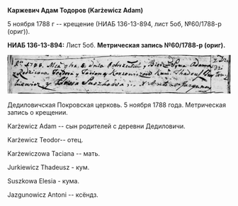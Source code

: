 **Каржевич Адам Тодоров (Karżewicz Adam)**

5 ноября 1788 г -- крещение (НИАБ 136-13-894, лист 5об, №60/1788-р
(ориг)).

**НИАБ 136-13-894:** Лист 5об. **Метрическая запись №60/1788-р (ориг).**

![](./media/1fc2aadeaf0d32c9b32e884eb8ccffb1840c7321.png)

Дедиловичская Покровская церковь. 5 ноября 1788 года. Метрическая запись
о крещении.

Karżewicz Adam -- сын родителей с деревни Дедиловичи.

Karżewicz Teodor-- отец.

Karżewiczowa Taciana -- мать.

Jurkiewicz Thadeusz - кум.

Suszkowa Elesia - кума.

Jazgunowicz Antoni -- ксёндз.
